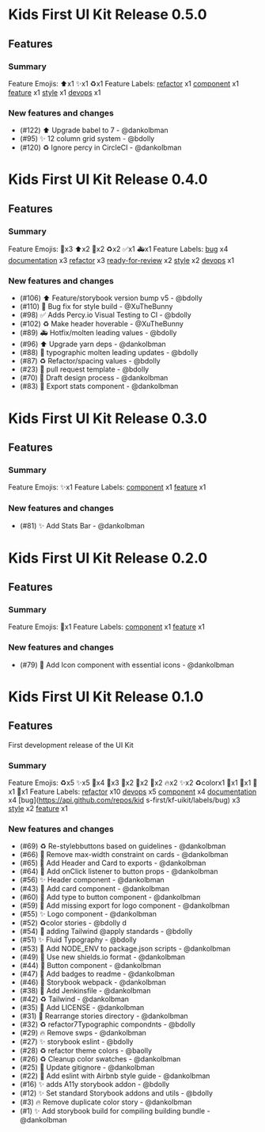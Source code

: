 # Kids First UI Kit Release 0.5.0

## Features

### Summary

Feature Emojis: ⬆️x1 ✨x1 ♻️x1
Feature Labels: [refactor](https://api.github.com/repos/kids-first/kf-uikit/labels/refactor) x1 [component](https://api.github.com/repos/kids-first/kf-uikit/labels/component) x1 [feature](https://api.github.com/repos/kids-first/kf-uikit/labels/feature) x1 [style](https://api.github.com/repos/kids-first/kf-uikit/labels/style) x1 [devops](https://api.github.com/repos/kids-first/kf-uikit/labels/devops) x1

### New features and changes

- (#122) ⬆️ Upgrade babel to 7 - @dankolbman
- (#95) ✨ 12 column grid system - @bdolly
- (#120) ♻️ Ignore percy in CircleCI - @dankolbman

# Kids First UI Kit Release 0.4.0

## Features

### Summary

Feature Emojis: 📝x3 ⬆️x2 🐛x2 ♻️x2 ✅x1 🚑x1
Feature Labels: [bug](https://api.github.com/repos/kids-first/kf-uikit/labels/bug) x4 [documentation](https://api.github.com/repos/kids-first/kf-uikit/labels/documentation) x3 [refactor](https://api.github.com/repos/kids-first/kf-uikit/labels/refactor) x3 [ready-for-review](https://api.github.com/repos/kids-first/kf-uikit/labels/ready-for-review) x2 [style](https://api.github.com/repos/kids-first/kf-uikit/labels/style) x2 [devops](https://api.github.com/repos/kids-first/kf-uikit/labels/devops) x1

### New features and changes

- (#106) ⬆️ Feature/storybook version bump v5 - @bdolly
- (#110) 🐛 Bug fix for style build - @XuTheBunny
- (#98) ✅ Adds Percy.io Visual Testing to CI - @bdolly
- (#102) ♻️ Make header hoverable - @XuTheBunny
- (#89) 🚑 Hotfix/molten leading values - @bdolly
- (#96) ⬆️ Upgrade yarn deps - @dankolbman
- (#88) 📝 typographic molten leading updates - @bdolly
- (#87) ♻️ Refactor/spacing values - @bdolly
- (#23) 📝 pull request template - @bdolly
- (#70) 📝 Draft design process - @dankolbman
- (#83) 🐛 Export stats component - @dankolbman

# Kids First UI Kit Release 0.3.0

## Features

### Summary

Feature Emojis: ✨x1
Feature Labels: [component](https://api.github.com/repos/kids-first/kf-uikit/labels/component) x1 [feature](https://api.github.com/repos/kids-first/kf-uikit/labels/feature) x1

### New features and changes

- (#81) ✨ Add Stats Bar - @dankolbman

# Kids First UI Kit Release 0.2.0

## Features

### Summary

Feature Emojis: 🎨x1
Feature Labels: [component](https://api.github.com/repos/kids-first/kf-uikit/labels/component) x1 [feature](https://api.github.com/repos/kids-first/kf-uikit/labels/feature) x1

### New features and changes

- (#79) 🎨 Add Icon component with essential icons - @dankolbman

# Kids First UI Kit Release 0.1.0

## Features

First development release of the UI Kit

### Summary

Feature Emojis: ♻️x5 ✨x5 🔧x4 🐛x3 🎨x2 📝x2 👷x2 🔥x2 :sparkles:x2 ♻️colorx1 📄x1 🚚x1 🙈x1 🚨x1
Feature Labels: [refactor](https://api.github.com/repos/kids-first/kf-uikit/labels/refactor) x10 [devops](https://api.github.com/repos/kids-first/kf-uikit/labels/devops) x5 [component](https://api.github.com/repos/kids-first/kf-uikit/labels/component) x4 [documentation](https://api.github.com/repos/kids-first/kf-uikit/labels/documentation) x4 [bug](https://api.github.com/repos/kid
s-first/kf-uikit/labels/bug) x3 [style](https://api.github.com/repos/kids-first/kf-uikit/labels/style) x2 [feature](https://api.github.com/repos/kids-first/kf-uikit/labels/feature) x1

### New features and changes

- (#69) ♻️ Re-stylebbuttons based on guidelines - @dankolbman
- (#66) 🔧 Remove max-width constraint on cards - @dankolbman
- (#65) 🐛 Add Header and Card to exports - @dankolbman
- (#64) 🔧 Add onClick listener to button props - @dankolbman
- (#56) ✨ Header component - @dankolbman
- (#43) 🎨 Add card component - @dankolbman
- (#60) 🔧 Add type to button component - @dankolbman
- (#59) 🐛 Add missing export for logo component - @dankolbman
- (#55) ✨ Logo component - @dankolbman
- (#52) ♻️color stories - @bdolly d
- (#54) 📝 adding Tailwind @apply standards - @bdolly
- (#51) ✨ Fluid Typography - @bdolly
- (#53) 🔧 Add NODE_ENV to package.json scripts - @dankolbman
- (#49) 🐛 Use new shields.io format - @dankolbman
- (#44) 🎨 Button component - @dankolbman
- (#47) 📝 Add badges to readme - @dankolbman
- (#46) 👷 Storybook webpack - @dankolbman
- (#38) 👷 Add Jenkinsfile - @dankolbman
- (#42) ♻️ Tailwind - @dankolbman
- (#35) 📄 Add LICENSE - @dankolbman
- (#31) 🚚 Rearrange stories directory - @dankolbman
- (#32) ♻️ refactor7Typographic compondnts - @bdolly
- (#29) 🔥 Remove swps - @dankolbman
- (#27) ✨ storybook eslint - @bdolly
- (#28) ♻️ refactor theme colors - @baolly
- (#26) ♻️ Cleanup color swatches - @dankolbman
- (#25) 🙈 Update gitignore - @dankolbman
- (#22) 🚨 Add eslint with Airbnb style guide - @dankolbman
- (#16) :sparkles: adds A11y storybook addon - @bdolly
- (#12) :sparkles: Set standard Storybook addons and utils - @bdolly
- (#3) 🔥 Remove duplicate color story - @dankolbman
- (#1) ✨ Add storybook build for compiling building bundle - @dankolbman
